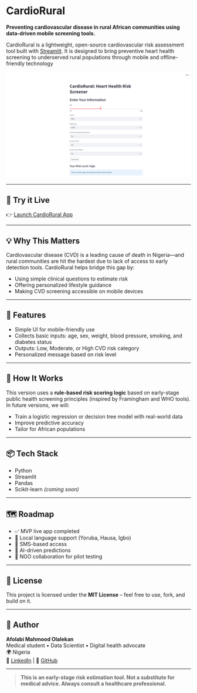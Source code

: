 # CardioRural

**Preventing cardiovascular disease in rural African communities using data-driven mobile screening tools.**

CardioRural is a lightweight, open-source cardiovascular risk assessment tool built with [Streamlit](https://streamlit.io/). It is designed to bring preventive heart health screening to underserved rural populations through mobile and offline-friendly technology

![CardioRural Screenshot](./Screenshot.PNG)

---

## 🚀 Try it Live

👉 [Launch CardioRural App](https://cardiorural-app-7vwrrh.streamlit.app/)

---

## 💡 Why This Matters

Cardiovascular disease (CVD) is a leading cause of death in Nigeria—and rural communities are hit the hardest due to lack of access to early detection tools. CardioRural helps bridge this gap by:

- Using simple clinical questions to estimate risk
- Offering personalized lifestyle guidance
- Making CVD screening accessible on mobile devices

---

## 🔧 Features

- Simple UI for mobile-friendly use
- Collects basic inputs: age, sex, weight, blood pressure, smoking, and diabetes status
- Outputs: Low, Moderate, or High CVD risk category
- Personalized message based on risk level

---

## 🧪 How It Works

This version uses a **rule-based risk scoring logic** based on early-stage public health screening principles (inspired by Framingham and WHO tools). In future versions, we will:

- Train a logistic regression or decision tree model with real-world data
- Improve predictive accuracy
- Tailor for African populations

---

## 📦 Tech Stack

- Python
- Streamlit
- Pandas
- Scikit-learn *(coming soon)*

---

## 🗺️ Roadmap

- ✅ MVP live app completed
- 🔲 Local language support (Yoruba, Hausa, Igbo)
- 🔲 SMS-based access
- 🔲 AI-driven predictions
- 🔲 NGO collaboration for pilot testing

---

## 📜 License

This project is licensed under the **MIT License** – feel free to use, fork, and build on it.

---

## 👤 Author

**Afolabi Mahmood Olalekan**  
Medical student • Data Scientist • Digital health advocate  
🌍 Nigeria  
🔗 [LinkedIn](https://www.linkedin.com/in/your-link-here) | 🔗 [GitHub](https://github.com/AFB-M)

---

> **This is an early-stage risk estimation tool. Not a substitute for medical advice. Always consult a healthcare professional.**

